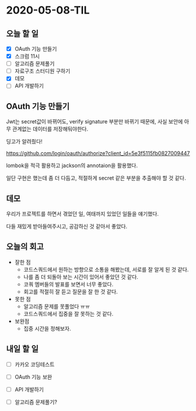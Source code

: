 # 2020-05-08-TIL

## 오늘 할 일

- [x] OAuth 기능 만들기
- [x] 스크럼 11시
- [ ] 알고리즘 문제풀기
- [ ] 자료구조 스터디원 구하기
- [x] 데모
- [ ] API 개발하기

## OAuth 기능 만들기

Jwt는 secret값이 바뀌어도, verify signature 부분만 바뀌기 때문에, 사실 보안에 아무 관계없는 데이터를 저장해둬야한다.

딩고가 알려줬다!

https://github.com/login/oauth/authorize?client_id=5e3f5115fb0827009447

lombok을 적극 활용하고 jackson의 annotaion을 활용했다.

일단 구현은 했는데 좀 더 다듬고, 적절하게 secret 같은 부분을 추출해야 할 것 같다.

## 데모

우리가 프로젝트를 하면서 겪었던 일, 여태까지 있었던 일들을 얘기했다.

다들 재밌게 받아들여주시고, 공감하신 것 같아서 좋았다.

## 오늘의 회고

- 잘한 점
  - 코드스쿼드에서 원하는 방향으로 소통을 해봤는데, 서로를 잘 알게 된 것 같다.
  - 나를 좀 더 되돌아 보는 시간이 있어서 좋았던 것 같다.
  - 코쿼 멤버들의 발표를 보면서 너무 좋았다.
  - 회고를 적절히 잘 듣고 질문을 잘 한 것 같다.
- 못한 점
  - 알고리즘 문제를 못풀었다 ㅠㅠ
  - 코드스쿼드에서 집중을 잘 못하는 것 같다.
- 보완점
  - 집중 시간을 정해보자.

## 내일 할 일

- [ ] 카카오 코딩테스트
- [ ] OAuth 기능 보완
- [ ] API 개발하기
- [ ] 알고리즘 문제풀기?

